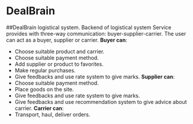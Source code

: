 # DealBrain
##DealBrain logistical system.
Backend of logistical system
Service provides with three-way communication: buyer-supplier-carrier.
The user can act as a buyer, supplier or carrier.
**Buyer can**:
* Choose suitable product and carrier.
* Choose suitable payment method.
* Add supplier or product to favorites.
* Make regular purchases.
* Give feedbacks and use rate system to give marks.
**Supplier can**:
* Choose suitable payment method.
* Place goods on the site.
* Give feedbacks and use rate system to give marks.
* Give feedbacks and use recommendation system to give advice about carrier.
**Carrier can**:
* Transport, haul, deliver orders.